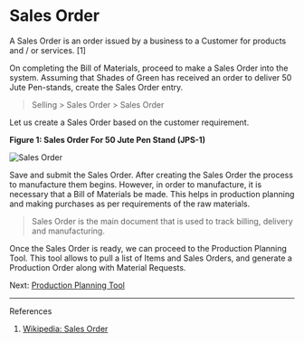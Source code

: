 # Sales Order

<p class="lead"> A Sales Order is an order issued by a business to a Customer for products and / or services. [1]</p>

On completing the Bill of Materials, proceed to make a Sales Order into the system. Assuming that Shades of Green has received an order to deliver 50 Jute Pen-stands, create the Sales Order entry.

> Selling > Sales Order > Sales Order

Let us create a Sales Order based on the customer requirement. 

__Figure 1: Sales Order For 50 Jute Pen Stand (JPS-1)__

![Sales Order](/assets/manual_erpnext_com/old_images/erpnext/m-t-o-sales-order-jps-1.png)

Save and submit the Sales Order. After creating the Sales Order the process to manufacture them begins. However, in order to manufacture, it is necessary that a Bill of Materials be made. This helps in production planning and making purchases as per requirements of the raw materials.

> Sales Order is the main document that is used to track billing, delivery and manufacturing.

Once the Sales Order is ready, we can proceed to the Production Planning Tool. This tool allows to pull a list of Items and Sales Orders, and generate a Production Order along with Material Requests. 

Next: [Production Planning Tool](/guide-books/make-to-order/production-planning-tool)

---
References

1. [Wikipedia: Sales Order](http://en.wikipedia.org/wiki/Sales_order)

